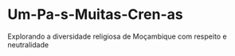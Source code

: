 # Um-Pa-s-Muitas-Cren-as
Explorando a diversidade religiosa de Moçambique com respeito e neutralidade
